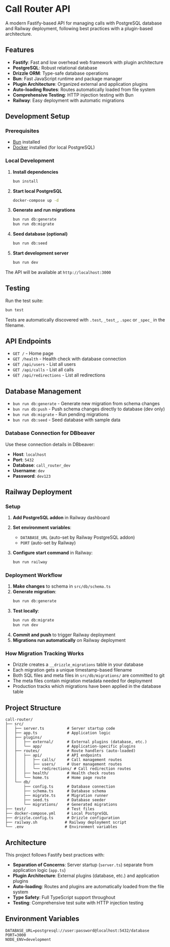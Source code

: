# Call Router API

A modern Fastify-based API for managing calls with PostgreSQL database and Railway deployment, following best practices with a plugin-based architecture.

## Features

- **Fastify**: Fast and low overhead web framework with plugin architecture
- **PostgreSQL**: Robust relational database
- **Drizzle ORM**: Type-safe database operations
- **Bun**: Fast JavaScript runtime and package manager
- **Plugin Architecture**: Organized external and application plugins
- **Auto-loading Routes**: Routes automatically loaded from file system
- **Comprehensive Testing**: HTTP injection testing with Bun
- **Railway**: Easy deployment with automatic migrations

## Development Setup

### Prerequisites

- [Bun](https://bun.sh/) installed
- [Docker](https://www.docker.com/) installed (for local PostgreSQL)

### Local Development

1. **Install dependencies**
   ```bash
   bun install
   ```

2. **Start local PostgreSQL**
   ```bash
   docker-compose up -d
   ```

3. **Generate and run migrations**
   ```bash
   bun run db:generate
   bun run db:migrate
   ```

4. **Seed database (optional)**
   ```bash
   bun run db:seed
   ```

5. **Start development server**
   ```bash
   bun run dev
   ```

The API will be available at `http://localhost:3000`

## Testing

Run the test suite:
```bash
bun test
```

Tests are automatically discovered with `.test`, `_test_`, `.spec` or `_spec_` in the filename.

## API Endpoints

- `GET /` - Home page
- `GET /health` - Health check with database connection
- `GET /api/users` - List all users
- `GET /api/calls` - List all calls
- `GET /api/redirections` - List all redirections

## Database Management

- `bun run db:generate` - Generate new migration from schema changes
- `bun run db:push` - Push schema changes directly to database (dev only)
- `bun run db:migrate` - Run pending migrations
- `bun run db:seed` - Seed database with sample data

### Database Connection for DBbeaver

Use these connection details in DBbeaver:
- **Host**: `localhost`
- **Port**: `5432`
- **Database**: `call_router_dev`
- **Username**: `dev`
- **Password**: `dev123`

## Railway Deployment

### Setup

1. **Add PostgreSQL addon** in Railway dashboard
2. **Set environment variables**:
   - `DATABASE_URL` (auto-set by Railway PostgreSQL addon)
   - `PORT` (auto-set by Railway)

3. **Configure start command** in Railway:
   ```bash
   bun run railway
   ```

### Deployment Workflow

1. **Make changes** to schema in `src/db/schema.ts`
2. **Generate migration**:
   ```bash
   bun run db:generate
   ```
3. **Test locally**:
   ```bash
   bun run db:migrate
   bun run dev
   ```
4. **Commit and push** to trigger Railway deployment
5. **Migrations run automatically** on Railway deployment

### How Migration Tracking Works

- Drizzle creates a `__drizzle_migrations` table in your database
- Each migration gets a unique timestamp-based filename 
- Both SQL files and meta files in `src/db/migrations/` are committed to git
- The meta files contain migration metadata needed for deployment
- Production tracks which migrations have been applied in the database table

## Project Structure

```
call-router/
├── src/
│   ├── server.ts          # Server startup code
│   ├── app.ts             # Application logic
│   ├── plugins/
│   │   ├── external/      # External plugins (database, etc.)
│   │   └── app/           # Application-specific plugins
│   ├── routes/            # Route handlers (auto-loaded)
│   │   ├── api/           # API endpoints
│   │   │   ├── calls/     # Call management routes
│   │   │   ├── users/     # User management routes
│   │   │   └── redirections/ # Call redirection routes
│   │   ├── health/        # Health check routes
│   │   └── home.ts        # Home page route
│   └── db/
│       ├── config.ts      # Database connection
│       ├── schema.ts      # Database schema
│       ├── migrate.ts     # Migration runner
│       ├── seed.ts        # Database seeder
│       └── migrations/    # Generated migrations
├── test/                  # Test files
├── docker-compose.yml     # Local PostgreSQL
├── drizzle.config.ts      # Drizzle configuration
├── railway.sh            # Railway deployment script
└── .env                  # Environment variables
```

## Architecture

This project follows Fastify best practices with:

- **Separation of Concerns**: Server startup (`server.ts`) separate from application logic (`app.ts`)
- **Plugin Architecture**: External plugins (database, etc.) and application plugins
- **Auto-loading**: Routes and plugins are automatically loaded from the file system
- **Type Safety**: Full TypeScript support throughout
- **Testing**: Comprehensive test suite with HTTP injection testing

## Environment Variables

```env
DATABASE_URL=postgresql://user:password@localhost:5432/database
PORT=3000
NODE_ENV=development
```
